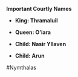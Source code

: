 **Important Courtly Names**

-   **King: Thramaluil**
    
-   **Queen: O’iara**
    
-   **Child: Nasir Yllaven**
    
-   **Child: Arun**

#Nymthalas 